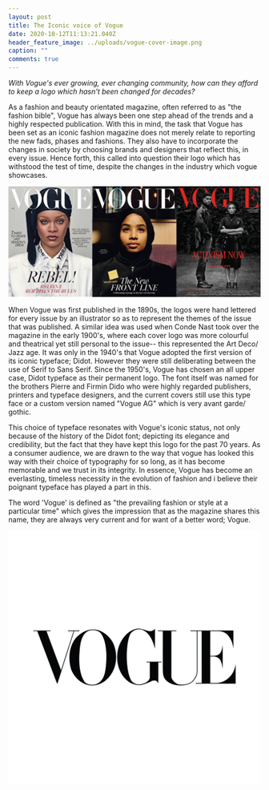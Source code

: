 ```yaml
---
layout: post
title: The Iconic voice of Vogue
date: 2020-10-12T11:13:21.040Z
header_feature_image: ../uploads/vogue-cover-image.png
caption: ""
comments: true
---
```

*With Vogue's ever growing, ever changing community, how can they afford to keep a logo which hasn't been changed for decades?* 

As a fashion and beauty orientated magazine, often referred to as "the fashion bible", Vogue has always been one step ahead of the trends and a highly respected publication. With this in mind, the task that Vogue has been set as an iconic fashion magazine does not merely relate to reporting the new fads, phases and fashions. They also have to incorporate the changes in society by choosing brands and designers that reflect this, in every issue. Hence forth, this called into question their logo which has withstood the test of time, despite the changes in the industry which vogue showcases. 

![](../uploads/vogue-images.png "Vogue cover photos in recent years")

 When Vogue was first published in the 1890s, the logos were hand lettered for every issue by an illustrator so as to represent the themes of the issue that was published. A similar idea was used when Conde Nast took over the magazine in the early 1900's, where each cover logo was more colourful and theatrical yet still personal to the issue-- this represented the Art Deco/ Jazz age. It was only in the 1940's that Vogue adopted the first version of its iconic typeface; Didot. However they were still deliberating between the use of Serif to Sans Serif. Since the 1950's, Vogue has chosen an all upper case, Didot typeface as their permanent logo. The font itself was named for the brothers Pierre and Firmin Dido who were highly regarded publishers, printers and typeface designers, and the current covers still use this type face or a custom version named "Vogue AG" which is very avant garde/ gothic.

This choice of typeface resonates with Vogue's iconic status, not only because of the history of the Didot font; depicting its elegance and credibility, but the fact that they have kept this logo for the past 70 years. As a consumer audience, we are drawn to the way that vogue has looked this way with their choice of typography for so long, as it has become memorable and we trust in its integrity. In essence, Vogue has become an everlasting, timeless necessity in the evolution of fashion and i believe their poignant typeface has played a part in this. 

The word 'Vogue' is defined as "the prevailing fashion or style at a particular time" which gives the impression that as the magazine shares this name, they are always very current and for want of a better word; Vogue.

![](../uploads/00-promo-image-vogue-logo.jpg)